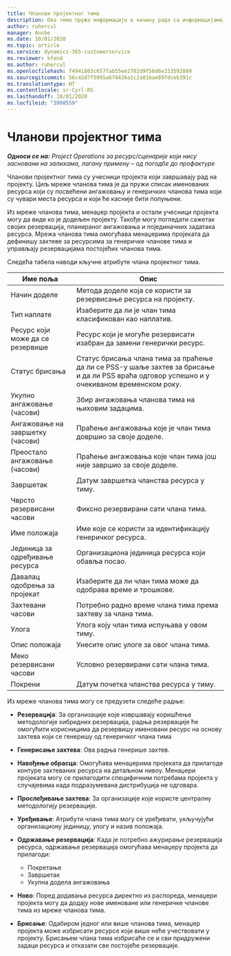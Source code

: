 ```yaml
---
title: Чланови пројектног тима
description: Ова тема пружа информације о начину рада са информацијама, атрибутима и распоредом чланова пројектног тима.
author: ruhercul
manager: Annbe
ms.date: 10/01/2020
ms.topic: article
ms.service: dynamics-365-customerservice
ms.reviewer: kfend
ms.author: ruhercul
ms.openlocfilehash: f4941803c657fab55ee2702d9f58d6e333592889
ms.sourcegitcommit: 56c42d7f5995a674426a1c2a81bae897dceb391c
ms.translationtype: HT
ms.contentlocale: sr-Cyrl-RS
ms.lasthandoff: 10/01/2020
ms.locfileid: "3908559"
---
```

# <a name="project-team-members"></a>Чланови пројектног тима

_**Односи се на:** Project Operations за ресурс/сценарије који нису засновани на залихама, лагану примену – од погодбе до профактуре_

Чланови пројектног тима су учесници пројекта који завршавају рад на пројекту. Циљ мреже чланова тима је да пружи списак именованих ресурса који су посвећени ангажовању и генеричких чланова тима који су чувари места ресурса и који ће касније бити попуњени.

Из мреже чланова тима, менаџер пројекта и остали учесници пројекта могу да виде ко је додељен пројекту. Такође могу погледати сажетак својих резервација, планираног ангажовања и појединачних задатака ресурса. Мрежа чланова тима омогућава менаџерима пројеката да дефинишу захтеве за ресурсима за генеричке чланове тима и управљају резервацијама постојећих чланова тима.

Следећа табела наводи кључне атрибуте члана пројектног тима.

| Име поља          | Опис                                                                                                                                                                  |
|--------------------------|-----------------------------------------------------------------------------------------------------------------------------------------------------------------------------------|
| Начин доделе        | Метода доделе која се користи за резервисање ресурса на пројекту.                                                                         |
| Тип наплате             | Изаберите да ли је члан тима класификован као наплатив.                                                                                                                                       |
| Ресурс који може да се резервише        | Ресурс који је могуће резервисати изабран да замени генерички ресурс.                                                                                                                   |
| Статус брисања            | Статус брисања члана тима за праћење да ли се PSS-у шаље захтев за брисање и да ли PSS враћа одговор успешно и у очекиваном временском року. |
| Укупно ангажовање (часови)     | Збир ангажовања чланова тима на њиховим задацима.                                                                                                                         |
| Ангажовање на завршетку (часови) | Праћење ангажовања које је члан тима довршио за своје доделе.                                                                                           |
| Преостало ангажовање (часови) | Праћење ангажовања које члан тима још није завршио за своје доделе.                                                                                    |
| Завршетак                   | Датум завршетка чланства ресурса у тиму.                                                                                                                                            |
| Чврсто резервисани часови        | Фиксно резервирани сати члана тима.                                                                                                                                                                |
| Име положаја            | Име које се користи за идентификацију генеричког ресурса.                                                                                                                                   |
| Јединица за одређивање ресурса          | Организациона јединица ресурса који обавља посао.                                                                                                                      |
| Давалац одобрења за пројекат         | Изаберите да ли члан тима може да одобрава време и трошкове.                                                                                                                     |
| Захтевани часови           | Потребно радно време члана тима према захтеву за члана тима.                                                                                                                       |
| Улога                     | Улога коју члан тима испуњава у овом тиму.                                                                                                                                |
| Опис положаја     | Унесите опис улоге за овог члана тима.                                                                                                                             |
| Меко резервисани часови        | Условно резервирани сати члана тима.                                                                                                                                                                 |
| Покрени                    | Датум почетка чланства ресурса у тиму.                                                                                                                                          |

Из мреже чланова тима могу се предузети следеће радње:

- **Резервација**: За организације које извршавају коришћење методологије хибридних резервација, радња резервације ће омогућити корисницима да резервишу именовани ресурс на основу захтева који се генеришу од генеричког члана тима
- **Генерисање захтева**: Ова радња генерише захтев.
- **Навођење обрасца**: Омогућава менаџерима пројеката да прилагоде контуре захтеваних ресурса на детаљном нивоу. Менаџери пројеката могу се прилагодити специфичним потребама пројекта у случајевима када подразумевана дистрибуција не одговара.
- **Прослеђивање захтева**: За организације које користе централну методологију резервације.
- **Уређивање**: Атрибути члана тима могу се уређивати, укључујући организациону јединицу, улогу и назив положаја.
- **Одржавање резервација**: Када је потребно ажурирање резервација ресурса, одржавање резервација омогућава менаџеру пројекта да прилагоди:

    - Покретање
    - Завршетак
    - Укупна додела ангажовања

- **Ново**: Поред додавања ресурса директно из распореда, менаџери пројекта могу да додају нове именоване или генеричке чланове тима из мреже чланова тима.
- **Брисање**: Одабиром једног или више чланова тима, менаџер пројекта може избрисати ресурсе који више неће учествовати у пројекту. Брисањем члана тима избрисаће се и сви придружени задаци ресурса и отказати све постојеће резервације.
